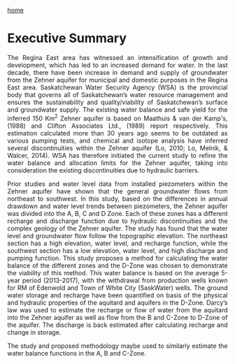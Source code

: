 ---
---

[home](home.html)
# Executive Summary
<div style="text-align: justify">The Regina East area has witnessed an intensification of growth and development, which has led to an increased demand for water. In the last decade, there have been increase in demand and supply of groundwater from the Zehner aquifer for municipal and domestic purposes in the Regina East area. Saskatchewan Water Security Agency (WSA) is the provincial body that governs all of Saskatchewan’s water resource management and ensures the sustainability and quality/viability of Saskatchewan’s surface and groundwater supply. The existing water balance and safe yield for the inferred 150 Km<sup>2</sup> Zehner aquifer is based on Maathuis & van der Kamp's, (1988) and Clifton Associates Ltd., (1989) report respectively. This estimation calculated more than 30 years ago seems to be outdated as various pumping tests, and chemical and isotope analysis have inferred several discontinuities within the Zehner aquifer (Lo, 2010; Lo, Melnik, & Walcer, 2014). WSA has therefore initiated the current study to refine the water balance and allocation limits for the Zehner aquifer, taking into consideration the existing discontinuities due to hydraulic barriers.

Prior studies and water level data from installed piezometers within the Zehner aquifer have shown that the general groundwater flows from northeast to southwest. In this study, based on the differences in annual drawdown and water level trends between piezometers, the Zehner aquifer was divided into the A, B, C and D Zone. Each of these zones has a different recharge and discharge function due to hydraulic discontinuities and the complex geology of the Zehner aquifer. The study has found that the water level and groundwater flow follow the topographic elevation. The northeast section has a high elevation, water level, and recharge function, while the southwest section has a low elevation, water level, and high discharge and pumping function. This study proposes a method for calculating the water balance of the different zones and the D-Zone was chosen to demonstrate the viability of this method. This water balance is based on the average 5-year period (2013-2017), with the withdrawal from production wells known for RM of Edenwold and Town of White City (SaskWater) wells. The ground water storage and recharge have been quantified on basis of the physical and hydraulic properties of the aquitard and aquifers in the D-Zone.  Darcy’s law was used to estimate the recharge or flow of water from the aquitard into the Zehner aquifer as well as flow from the B and C-Zone to D-Zone of the aquifer. The discharge is back estimated after calculating recharge and change in storage.

The study and proposed methodology maybe used to similarly estimate the water balance functions in the A, B and C-Zone.

